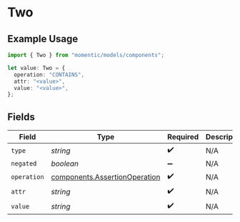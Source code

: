 # Two

## Example Usage

```typescript
import { Two } from "momentic/models/components";

let value: Two = {
  operation: "CONTAINS",
  attr: "<value>",
  value: "<value>",
};
```

## Fields

| Field                                                                          | Type                                                                           | Required                                                                       | Description                                                                    |
| ------------------------------------------------------------------------------ | ------------------------------------------------------------------------------ | ------------------------------------------------------------------------------ | ------------------------------------------------------------------------------ |
| `type`                                                                         | *string*                                                                       | :heavy_check_mark:                                                             | N/A                                                                            |
| `negated`                                                                      | *boolean*                                                                      | :heavy_minus_sign:                                                             | N/A                                                                            |
| `operation`                                                                    | [components.AssertionOperation](../../models/components/assertionoperation.md) | :heavy_check_mark:                                                             | N/A                                                                            |
| `attr`                                                                         | *string*                                                                       | :heavy_check_mark:                                                             | N/A                                                                            |
| `value`                                                                        | *string*                                                                       | :heavy_check_mark:                                                             | N/A                                                                            |